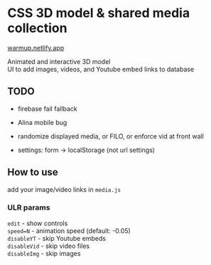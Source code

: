 # CSS 3D model & shared media collection

[warmup.netlify.app](https://warmup.netlify.app/)

Animated and interactive 3D model  
UI to add images, videos, and Youtube embed links to database

## TODO

- firebase fail fallback
- Alina mobile bug

- randomize displayed media, or FILO, or enforce vid at front wall
- settings: form -> localStorage (not url settings)

## How to use

add your image/video links in `media.js`

### ULR params

`edit` - show controls  
`speed=N` - animation speed (default: -0.05)  
`disableYT` - skip Youtube embeds  
`disableVid` - skip video files  
`disableImg` - skip images
